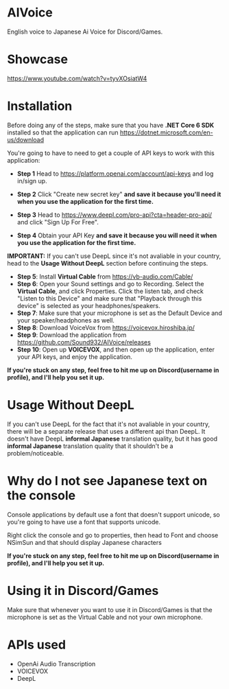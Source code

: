 # AIVoice
English voice to Japanese Ai Voice for Discord/Games.

# Showcase
https://www.youtube.com/watch?v=tyvXOsiatW4


# Installation

Before doing any of the steps, make sure that you have **.NET Core 6 SDK** installed so that the application can run
https://dotnet.microsoft.com/en-us/download


You're going to have to need to get a couple of API keys to work with this application:

* **Step 1** Head to https://platform.openai.com/account/api-keys and log in/sign up.
* **Step 2** Click "Create new secret key" **and save it because you'll need it when you use the application for the first time.**

* **Step 3** Head to https://www.deepl.com/pro-api?cta=header-pro-api/ and click "Sign Up For Free".
* **Step 4** Obtain your API Key **and save it because you will need it when you use the application for the first time.**

**IMPORTANT:** If you can't use DeepL since it's not avaliable in your country, head to the **Usage Without DeepL** section before continuing the steps.

* **Step 5**: Install **Virtual Cable** from https://vb-audio.com/Cable/
* **Step 6**: Open your Sound settings and go to Recording. Select the **Virtual Cable**, and click Properties. Click the listen tab, and check "Listen to this Device" and make sure that "Playback through this device" is selected as your headphones/speakers.
* **Step 7**: Make sure that your microphone is set as the Default Device and your speaker/headphones as well.
* **Step 8**: Download VoiceVox from https://voicevox.hiroshiba.jp/
* **Step 9**: Download the application from https://github.com/Sound932/AIVoice/releases
* **Step 10**: Open up **VOICEVOX**, and then open up the application, enter your API keys, and enjoy the application.

**If you're stuck on any step, feel free to hit me up on Discord(username in profile), and I'll help you set it up.**

# Usage Without DeepL
If you can't use DeepL for the fact that it's not avaliable in your country, there will be a separate release that uses a different api than DeepL. It doesn't have DeepL **informal Japanese** translation quality, but it has good **informal Japanese** translation quality that it shouldn't be a problem/noticeable.


# Why do I not see Japanese text on the console
Console applications by default use a font that doesn't support unicode, so you're going to have use a font that supports unicode. 

Right click the console and go to properties, then head to Font and choose NSimSun and that should display Japanese characters

**If you're stuck on any step, feel free to hit me up on Discord(username in profile), and I'll help you set it up.**

# Using it in Discord/Games

Make sure that whenever you want to use it in Discord/Games is that the microphone is set as the Virtual Cable and not your own microphone.

# APIs used
* OpenAi Audio Transcription
* VOICEVOX
* DeepL
